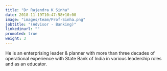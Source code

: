 ```yaml
---
title: "Dr Rajendra K Sinha"
date: 2018-11-19T10:47:58+10:00
image: "images/team/Prof-Sinha.png"
jobtitle: "(Advisor - Banking)"
linkedinurl: ""
promoted: true
weight: 3
---
```


He is an enterprising leader & planner with more than three decades of operational experience with State Bank of India in various leadership roles and as an educator.
